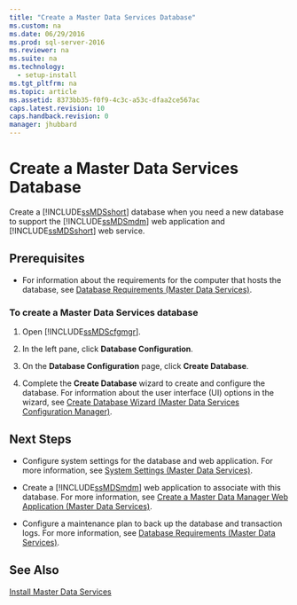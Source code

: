 ```yaml
---
title: "Create a Master Data Services Database"
ms.custom: na
ms.date: 06/29/2016
ms.prod: sql-server-2016
ms.reviewer: na
ms.suite: na
ms.technology: 
  - setup-install
ms.tgt_pltfrm: na
ms.topic: article
ms.assetid: 8373bb35-f0f9-4c3c-a53c-dfaa2ce567ac
caps.latest.revision: 10
caps.handback.revision: 0
manager: jhubbard
---
```

# Create a Master Data Services Database
Create a [!INCLUDE[ssMDSshort](../../Topics/TopicNameContainA/tokens/ssMDSshort_md.md)] database when you need a new database to support the [!INCLUDE[ssMDSmdm](../../Topics/TopicNameContainA/tokens/ssMDSmdm_md.md)] web application and [!INCLUDE[ssMDSshort](../../Topics/TopicNameContainA/tokens/ssMDSshort_md.md)] web service.  
  
## Prerequisites  
  
-   For information about the requirements for the computer that hosts the database, see [Database Requirements (Master Data Services)](../../Topics/TopicNameNotContainA/Database-Requirements--Master-Data-Services-.md).  
  
### To create a Master Data Services database  
  
1.  Open [!INCLUDE[ssMDScfgmgr](../../Topics/TopicNameContainA/tokens/ssMDScfgmgr_md.md)].  
  
2.  In the left pane, click **Database Configuration**.  
  
3.  On the **Database Configuration** page, click **Create Database**.  
  
4.  Complete the **Create Database** wizard to create and configure the database. For information about the user interface (UI) options in the wizard, see [Create Database Wizard (Master Data Services Configuration Manager)](../../Topics/TopicNameNotContainA/Create-Database-Wizard--Master-Data-Services-Configuration-Manager-.md).  
  
## Next Steps  
  
-   Configure system settings for the database and web application. For more information, see [System Settings (Master Data Services)](../../Topics/TopicNameNotContainA/System-Settings--Master-Data-Services-.md).  
  
-   Create a [!INCLUDE[ssMDSmdm](../../Topics/TopicNameContainA/tokens/ssMDSmdm_md.md)] web application to associate with this database. For more information, see [Create a Master Data Manager Web Application (Master Data Services)](../../Topics/TopicNameContainA/Create-a-Master-Data-Manager-Web-Application--Master-Data-Services-.md).  
  
-   Configure a maintenance plan to back up the database and transaction logs. For more information, see [Database Requirements (Master Data Services)](../../Topics/TopicNameNotContainA/Database-Requirements--Master-Data-Services-.md).  
  
## See Also  
 [Install Master Data Services](../../Topics/TopicNameNotContainA/Install-Master-Data-Services.md)